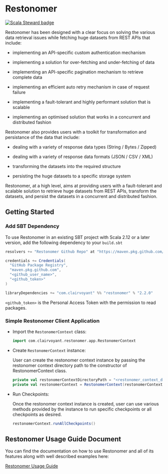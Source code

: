 # Restonomer
[![Scala Steward badge](https://img.shields.io/badge/Scala_Steward-helping-blue.svg?style=flat&logo=data:image/png;base64,iVBORw0KGgoAAAANSUhEUgAAAA4AAAAQCAMAAAARSr4IAAAAVFBMVEUAAACHjojlOy5NWlrKzcYRKjGFjIbp293YycuLa3pYY2LSqql4f3pCUFTgSjNodYRmcXUsPD/NTTbjRS+2jomhgnzNc223cGvZS0HaSD0XLjbaSjElhIr+AAAAAXRSTlMAQObYZgAAAHlJREFUCNdNyosOwyAIhWHAQS1Vt7a77/3fcxxdmv0xwmckutAR1nkm4ggbyEcg/wWmlGLDAA3oL50xi6fk5ffZ3E2E3QfZDCcCN2YtbEWZt+Drc6u6rlqv7Uk0LdKqqr5rk2UCRXOk0vmQKGfc94nOJyQjouF9H/wCc9gECEYfONoAAAAASUVORK5CYII=)](https://scala-steward.org)

Restonomer has been designed with a clear focus on solving the various data retrieval issues while fetching huge datasets from REST APIs that include:

* implementing an API-specific custom authentication mechanism

* implementing a solution for over-fetching and under-fetching of data

* implementing an API-specific pagination mechanism to retrieve complete data

* implementing an efficient auto retry mechanism in case of request failure

* implementing a fault-tolerant and highly performant solution that is scalable

* implementing an optimised solution that works in a concurrent and distributed fashion


Restonomer also provides users with a toolkit for transformation and persistance of the data that include:

* dealing with a variety of response data types (String / Bytes / Zipped)

* dealing with a variety of response data formats (JSON / CSV / XML)

* transforming the datasets into the required structure

* persisting the huge datasets to a specific storage system



Restonomer, at a high level, aims at providing users with a fault-tolerant and scalable solution to retrieve huge datasets from REST APIs, transform the datasets, and persist the datasets in a concurrent and distributed fashion.


## Getting Started

### Add SBT Dependency

To use Restonomer in an existing SBT project with Scala 2.12 or a later version,
add the following dependency to your `build.sbt`

```sbt
resolvers += "Restonomer Github Repo" at "https://maven.pkg.github.com/teamclairvoyant/restonomer/"

credentials += Credentials(
  "GitHub Package Registry",
  "maven.pkg.github.com",
  "<github_user_name>",
  "<github_token>"
)

libraryDependencies += "com.clairvoyant" %% "restonomer" % "2.2.0"
```

`<github_token>` is the Personal Access Token with the permission to read packages.

### Simple Restonomer Client Application

* Import the `RestonomerContext` class:

  ```scala
  import com.clairvoyant.restonomer.app.RestonomerContext
  ```

* Create `RestonomerContext` instance:

  User can create the restonomer context instance by passing the restonomer context directory path to the constructor
  of RestonomerContext class.

  ```scala
  private val restonomerContextDirectoryPath = "<restonomer_context_directory_path>"
  private val restonomerContext = RestonomerContext(restonomerContextDirectoryPath)
  ```

* Run Checkpoints:

  Once the restonomer context instance is created, user can use various methods provided by the instance to run specific
  checkpoints or all checkpoints as desired.

  ```scala
  restonomerContext.runAllCheckpoints()
  ```

## Restonomer Usage Guide Document

You can find the documentation on how to use Restonomer and all of its features along with well described 
examples here:

[Restonomer Usage Guide](https://teamclairvoyant.github.io/restonomer/docs/intro)